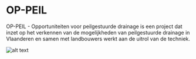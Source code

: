 # OP-PEIL

OP-PEIL - Opportuniteiten voor peilgestuurde drainage 
is een project dat inzet op het verkennen van de mogelijkheden 
van peilgestuurde drainage in Vlaanderen en samen met landbouwers 
werkt aan de uitrol van de techniek.

![alt text](../assets/img/index.png "PGD schets")


